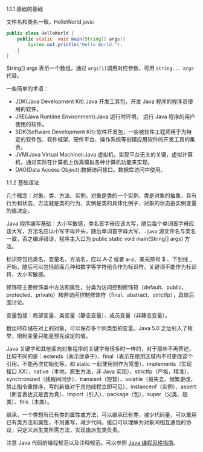 1.1.1 基础的基础

 文件名和类名一致。HelloWorld.java:

 ``` java
 public class HelloWorld {
     public static  void main(String[] args){
         System.out.println("Hello World.");
     }
 }
 ```
  String[] args 表示一个数组，通过 ``args[i]``调用对应参数，可用 ``String... args`` 代替。

 一些简单的术语：
  + JDK(Java Development Kit):Java 开发工具包，开发 Java 程序的程序员使用的软件。
  + JRE(Java Runtime Environment):Java 运行时环境， 运行 Java 程序的用户使用的软件。
  + SDK(Software Development Kit):软件开发包，一些被软件工程师用于为特定的软件包、软件框架、硬件平台、操作系统等创建应用软件的开发工具的集合。
  + JVM(Java Virtual Machine):Java 虚拟机，实现平台无关的关键，虚拟计算机，通过实际在计算机上仿真模拟各种计算机功能来实现。
  + DAO(Data Access Object):数据访问接口。数据库访问中使用。
 
1.1.2 基础语法
 
 几个概念：对象、类、方法、实例。对象是类的一个实例，类是对象的抽象，具有行为和状态，方法就是类的行为，实例是类的具体化例子，对象的状态由实例变量的值决定。
 
 Java 程序编写基础：大小写敏感，类名首字母应该大写，随后每个单词首字母应该大写，方法名应以小写字母开头，随后单词首字母大写，``.java`` 源文件名与类名一致，否之编译错误，程序主入口为 public static void main(String[] args) 方法。
 
 标识符包括类名、变量名、方法名，应以 A-Z 或者 a-z、美元符号 $ 、下划线 _ 开始，随后可以包括前面几种和数字等字符组合作为标识符。关键词不能作为标识符，大小写敏感。
 
 修饰符主要修饰类中方法和属性，分类为访问控制修饰符（default、public、protected、private）和非访问控制修饰符（final、abstract、strictfp），具体后面讨论。
 
 变量包括：局部变量、类变量（静态变量）、成员变量（非静态变量）。
 
 数组时存储在对上的对象，可以保存多个同类型的变量。Java 5.0 之后引入了枚举，限制变量只能是预先设定的值。
 
 Java 关键字和其他面向对象程序的关键字有很多时一样的，对于那些不再赘述，比较不同的是：extends（表示继承于）、final（表示在使用区域内不可更改这个引用，不能再次初始化等，和 static 一起使用则作为常量）、implements（实现接口 XX）、native（本地，原生方法，非 Java 实现）、strictfp（严格，精准）、synchronized（线程间同步）、transient（短暂）、volatile（易失去、频繁更改，禁止指令重排序，写的新值对于其他线程立即可见）、instanceof（实例）、assert（断言表达式是否为真）、import（引入）、package（包），super（父类、超类）、this（本类）。
 
 继承，一个类想有已有类的属性或方法，可以继承已有类，减少代码量，可以重用已有类方法和属性，不用重写，减少代码。接口可以理解为对象间相互通信的协议，只定义派生类所需方法，实现由派生类负责。
 
 注意 Java 代码的编程规范以及注释规范。可以参照 [Java 编程风格指南](https://pangxuan2010.gitbooks.io/java-coding-style-guidelines/content/)。
 
 

 

